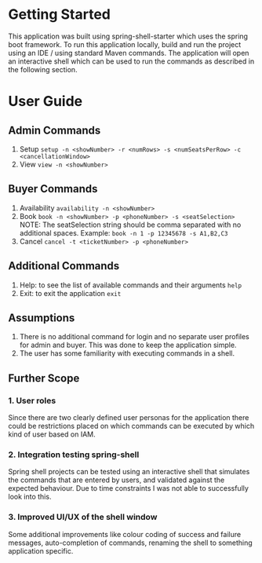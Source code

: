 # Getting Started
This application was built using spring-shell-starter which uses the spring boot framework. To run this application locally, build and run the project using an IDE / using standard Maven commands. The application will open an interactive shell which can be used to run the commands as described in the following section.

# User Guide
## Admin Commands
1. Setup 
`setup -n <showNumber> -r <numRows> -s <numSeatsPerRow> -c <cancellationWindow>`
2. View
`view -n <showNumber>`
   
## Buyer Commands
1. Availability
`availability -n <showNumber>`
2. Book
`book -n <showNumber> -p <phoneNumber> -s <seatSelection>`
NOTE: The seatSelection string should be comma separated with no additional spaces.
Example: `book -n 1 -p 12345678 -s A1,B2,C3`
3. Cancel
`cancel -t <ticketNumber> -p <phoneNumber>`

## Additional Commands
1. Help: to see the list of available commands and their arguments
`help` 
2. Exit: to exit the application
`exit`


## Assumptions
1. There is no additional command for login and no separate user profiles for admin and buyer. This was done to keep the application simple.
2. The user has some familiarity with executing commands in a shell.
## Further Scope
### 1. User roles
Since there are two clearly defined user personas for the application there could be restrictions placed on which commands can be executed by which kind of user based on IAM.
### 2. Integration testing spring-shell
Spring shell projects can be tested using an interactive shell that simulates the commands that are entered by users, and validated against the expected behaviour.
Due to time constraints I was not able to successfully look into this. 
### 3. Improved UI/UX of the shell window
Some additional improvements like colour coding of success and failure messages, auto-completion of commands, renaming the shell to something application specific.
